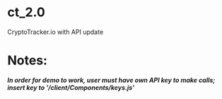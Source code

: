 # ct_2.0
CryptoTracker.io with API update

# Notes:

***In order for demo to work, user must have own API key to make calls; insert key to '/client/Components/keys.js'***
